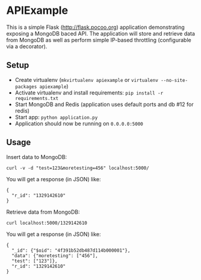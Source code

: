 APIExample
===========
This is a simple Flask (http://flask.pocoo.org) application demonstrating exposing a MongoDB baced API.  The application will store and retrieve data from MongoDB as well as perform simple IP-based throttling (configurable via a decorator).

Setup
------
* Create virtualenv (`mkvirtualenv apiexample` or `virtualenv --no-site-packages apiexample`)
* Activate virtualenv and install requirements: `pip install -r requirements.txt`
* Start MongoDB and Redis (application uses default ports and db #12 for redis)
* Start app: `python application.py`
* Application should now be running on `0.0.0.0:5000`

Usage
------

Insert data to MongoDB:

    curl -v -d "test=123&moretesting=456" localhost:5000/

You will get a response (in JSON) like:

    {
      "r_id": "1329142610"
    }

Retrieve data from MongoDB:

    curl localhost:5000/1329142610

You will get a response (in JSON) like:
        
    {
      "_id": {"$oid": "4f391b52db487d114b000001"}, 
      "data": {"moretesting": ["456"], 
      "test": ["123"]}, 
      "r_id": "1329142610"
    }


